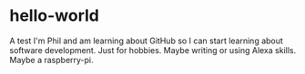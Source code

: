 # hello-world
A test
I'm Phil and am learning about GitHub so I can start learning about software development. Just for hobbies. Maybe writing or using Alexa skills. Maybe a raspberry-pi. 
